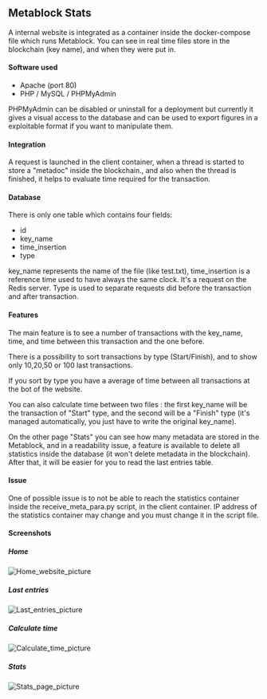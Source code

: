 ## Metablock Stats

A internal website is integrated as a container inside the docker-compose file which runs Metablock. 
You can see in real time files store in the blockchain (key name), and when they were put in.

#### Software used
* Apache (port 80)
* PHP / MySQL / PHPMyAdmin

PHPMyAdmin can be disabled or uninstall for a deployment but currently it gives a visual access to the database and can be used
to export figures in a exploitable format if you want to manipulate them.

#### Integration

A request is launched in the client container, when a thread is started to store a "metadoc" inside the blockchain., and also
when the thread is finished, it helps to evaluate time required for the transaction.

#### Database
There is only one table which contains four fields:
* id
* key_name
* time_insertion
* type

key_name represents the name of the file (like test.txt), time_insertion is a reference time used to have always the same clock.
It's a request on the Redis server.
Type is used to separate requests did before the transaction and after transaction.

#### Features

The main feature is to see a number of transactions with the key_name, time, and time between this transaction and the one
before.

There is a possibility to sort transactions by type (Start/Finish), and to show only 10,20,50 or 100 last transactions.

If you sort by type you have a average of time between all transactions at the bot of the website.

You can also calculate time between two files : the first key_name will be the transaction of "Start" type, and the second 
will be a "Finish" type (it's managed automatically, you just have to write the original key_name).

On the other page "Stats" you can see how many metadata are stored in the Metablock, and in a readability issue, a feature
is available to delete all statistics inside the database (it won't delete metadata in the blockchain). After that, it will
be easier for you to read the last entries table.

#### Issue
One of possible issue is to not be able to reach the statistics container inside the receive_meta_para.py script, in the client container. IP address of the statistics container may change and you must change it in the script file.

#### Screenshots

##### Home
![Home_website_picture](http://nonotools.fr/projets/metablock/home.png)

##### Last entries
![Last_entries_picture](http://nonotools.fr/projets/metablock/last_entries.png)

##### Calculate time
![Calculate_time_picture](http://nonotools.fr/projets/metablock/calculate.png)


##### Stats
![Stats_page_picture](http://nonotools.fr/projets/metablock/statistics.png)
